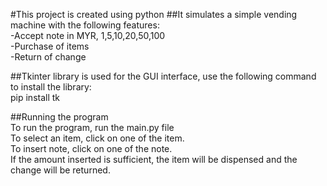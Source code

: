 #This project is created using python
##It simulates a simple vending machine with the following features:  
    -Accept note in MYR, 1,5,10,20,50,100  
    -Purchase of items  
    -Return of change  

##Tkinter library is used for the GUI interface, use the following command to install the library:  
pip install tk  

##Running the program  
To run the program, run the main.py file  
To select an item, click on one of the item.  
To insert note, click on one of the note.  
If the amount inserted is sufficient, the item will be dispensed and the change will be returned.  


```
